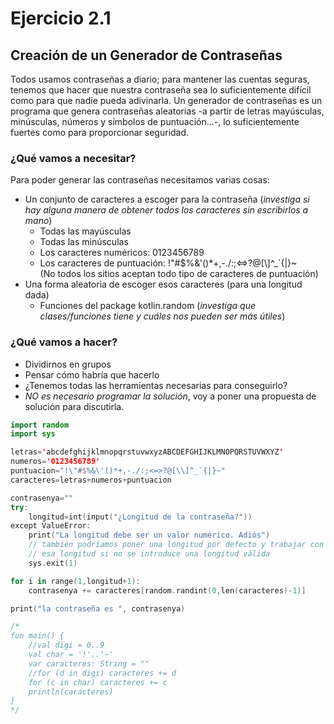 # Ejercicio 2.1
## Creación de un Generador de Contraseñas
Todos usamos contraseñas a diario; para mantener las cuentas seguras, tenemos que hacer que nuestra contraseña sea lo suficientemente difícil como para que nadie pueda adivinarla.
Un generador de contraseñas es un programa que genera contraseñas aleatorias -a partir de letras mayúsculas, minúsculas, números y símbolos de puntuación...-, lo suficientemente fuertes como para proporcionar seguridad.

### ¿Qué vamos a necesitar?
Para poder generar las contraseñas necesitamos varias cosas:
- Un conjunto de caracteres a escoger para la contraseña
  (*investiga si hay alguna manera de obtener todos los caracteres sin
  escribirlos a mano*)
    + Todas las mayúsculas
    + Todas las minúsculas
    + Los caracteres numéricos: 0123456789
    + Los caracteres de puntuación: !"#$%&\'()*+,-./:;<=>?@[\\]^_`{|}~
      <BR>(No todos los sitios aceptan todo tipo de caracteres de puntuación)
- Una forma aleatoria de escoger esos caracteres (para una longitud dada)
    + Funciones del package kotlin.random (*investiga que clases/funciones tiene y cuáles nos pueden ser más útiles*)

### ¿Qué vamos a hacer?
- Dividirnos en grupos
- Pensar cómo habría que hacerlo
- ¿Tenemos todas las herramientas necesarias para conseguirlo?
- *NO es necesario programar la solución*, voy a poner una propuesta de solución para discutirla.


~~~ kt
import random
import sys

letras='abcdefghijklmnopqrstuvwxyzABCDEFGHIJKLMNOPQRSTUVWXYZ'
numeros='0123456789'
puntuacion="!\"#$%&\'()*+,-./:;<=>?@[\\]^_`{|}~"
caracteres=letras+numeros+puntuacion

contrasenya=""
try:
    longitud=int(input("¿Longitud de la contraseña?"))
except ValueError:
    print("La longitud debe ser un valor numérico. Adiós")
    // también podríamos poner una longitud por defecto y trabajar con
    // esa longitud si no se introduce una longitud válida
    sys.exit(1)

for i in range(1,longitud+1):
    contrasenya += caracteres[random.randint(0,len(caracteres)-1)]

print("la contraseña es ", contrasenya)

/*
fun main() {
    //val digi = 0..9
    val char = '!'..'~'
    var caracteres: String = ""
    //for (d in digi) caracteres += d
    for (c in char) caracteres += c
    println(caracteres)
}
*/
~~~
